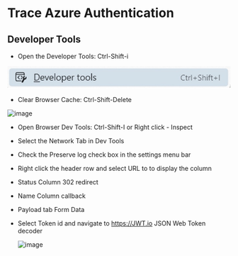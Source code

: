 # Trace Azure Authentication
## Developer Tools

- Open the Developer Tools: Ctrl-Shift-i
  
![Developer Tools](../../assets/images/DeveloperTools.jpg)

- Clear Browser Cache: Ctrl-Shift-Delete

![image](https://github.com/user-attachments/assets/e8a890df-7bcf-4267-9e37-1ccba9b1a151)

- Open Browser Dev Tools: Ctrl-Shift-I or Right click - Inspect

- Select the Network Tab in Dev Tools

- Check the Preserve log check box in the settings menu bar

- Right click the header row and select URL to to display the column

- Status Column 302 redirect

- Name Column callback

- Payload tab Form Data

- Select Token id and navigate to https://JWT.io JSON Web Token decoder

 	![image](https://github.com/user-attachments/assets/a3f09130-2778-4cbe-b2ab-6c32e4fa43de)

  




